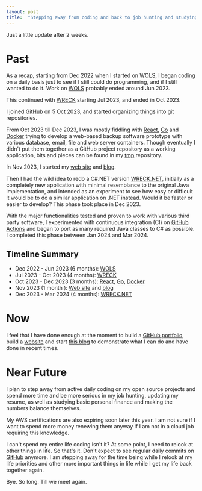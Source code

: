 ```yaml
---
layout: post
title:  "Stepping away from coding and back to job hunting and studying personal finance"
---
```


Just a little update after 2 weeks.

# Past

As a recap, starting from Dec 2022 when I started on [WOLS][wols], I began 
coding on a daily basis just to see if I still could do programming, and if I
still wanted to do it. Work on [WOLS][wols] probably ended around Jun 2023. 

This continued with [WRECK][wreck] starting Jul 2023, and ended in Oct 2023.

I joined [GitHub][github] on 5 Oct 2023, and started organizing things into git 
repositories.

From Oct 2023 till Dec 2023, I was mostly fiddling with [React][react], 
[Go][golang] and [Docker][docker] trying to develop a web-based backup software
prototype with various database, email, file and web server containers. Though 
eventually I didn't put them together as a GitHub project repository as a 
working application, bits and pieces can be found in my [tmp][tmp] repository.

In Nov 2023, I started my [web site][www] and [blog][blog].

Then I had the wild idea to redo a C#.NET version [WRECK.NET][wreck-net], 
initially as a completely new application with minimal resemblance to the 
original Java implementation, and intended as an experiment to see how easy or 
difficult it would be to do a similar application on .NET instead. Would it be 
faster or easier to develop? This phase took place in Dec 2023.

With the major functionalities tested and proven to work with various third 
party software, I experimented with continuous integration (CI) on 
[GitHub Actions][github-actions] and began to port as many required Java 
classes to C# as possible. I completed this phase between Jan 2024 and Mar 2024.

## Timeline Summary

- Dec 2022 - Jun 2023 (6 months): [WOLS][wols]
- Jul 2023 - Oct 2023 (4 months): [WRECK][wreck]
- Oct 2023 - Dec 2023 (3 months): [React][react], [Go][golang], [Docker][docker]
- Nov 2023            (1 month ): [Web site][www] and [blog][blog]
- Dec 2023 - Mar 2024 (4 months): [WRECK.NET][wreck-net]

# Now

I feel that I have done enough at the moment to build a 
[GitHub portfolio][gyk4j], build a [website][www] and start [this blog][blog] to
demonstrate what I can do and have done in recent times.

# Near Future

I plan to step away from active daily coding on my open source projects and 
spend more time and be more serious in my job hunting, updating my resume, as 
well as studying basic personal finance and making the numbers balance 
themselves.

My AWS certifications are also expiring soon later this year. I am not sure if 
I want to spend more money renewing them anyway if I am not in a cloud job 
requiring this knowledge.

I can't spend my entire life coding isn't it? At some point, I need to relook at
other things in life. So that's it. Don't expect to see regular daily commits on 
[GitHub][gyk4j] anymore. I am stepping away for the time being while I relook at
my life priorities and other more important things in life while I get my life 
back together again.

Bye. So long. Till we meet again.

[wols]: https://github.com/gyk4j/wols
[wreck]: https://github.com/gyk4j/wreck
[github]: https://github.com/
[react]: https://react.dev/
[golang]: https://go.dev/
[docker]: https://www.docker.com/
[tmp]: https://github.com/gyk4j/tmp
[wreck-net]: https://github.com/gyk4j/wreck-net
[github-actions]: https://github.com/features/actions
[gyk4j]: https://github.com/gyk4j
[www]: https://gyk4j.github.io/
[blog]: https://gyk4j.github.io/blog/